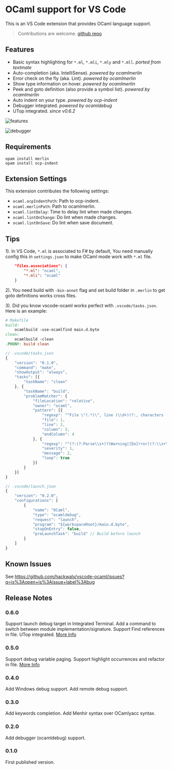 # OCaml support for VS Code

This is an VS Code extension that provides OCaml language support.

> Contributions are welcome. [github repo](https://github.com/hackwaly/vscode-ocaml.git)

## Features

* Basic syntax highlighting for `*.ml`, `*.mli`, `*.mly` and `*.mll`. _ported from textmate_
* Auto-completion (aka. IntelliSense). _powered by ocamlmerlin_
* Error check on the fly (aka. Lint). _powered by ocamlmerlin_
* Show type information on hover. _powered by ocamlmerlin_
* Peek and goto definition (also provide a symbol list). _powered by ocamlmerlin_
* Auto indent on your type. _powered by ocp-indent_
* Debugger integrated. _powered by ocamldebug_
* UTop integrated. _since v0.6.2_

![features](http://i.giphy.com/26BRsQmMAHdg1LNRe.gif)

![debugger](http://i.giphy.com/l46Cx0HvCXnUrVOkU.gif)

## Requirements

```shell
opam install merlin
opam install ocp-indent
```

## Extension Settings

This extension contributes the following settings:

* `ocaml.ocpIndentPath`: Path to ocp-indent.
* `ocaml.merlinPath`: Path to ocamlmerlin.
* `ocaml.lintDelay`: Time to delay lint when made changes.
* `ocaml.lintOnChange`: Do lint when made changes.
* `ocaml.lintOnSave`: Do lint when save document.

## Tips

1). In VS Code, `*.ml` is associated to F# by default, You need manually config this in `settings.json` to make OCaml mode work with `*.ml` file.
```json
	"files.associations": {
		"*.ml": "ocaml",
		"*.mli": "ocaml"
	}
```
2). You need build with `-bin-annot` flag and set build folder in `.merlin` to get goto definitions works cross files.

3). Did you know vscode-ocaml works perfect with `.vscode/tasks.json`. Here is an example:

```Makefile
# Makefile
build:
	ocamlbuild -use-ocamlfind main.d.byte
clean:
	ocamlbuild -clean
.PHONY: build clean
```

```js
// .vscode/tasks.json
{
	"version": "0.1.0",
	"command": "make",
	"showOutput": "always",
	"tasks": [{
		"taskName": "clean"
	}, {
		"taskName": "build",
		"problemMatcher": {
			"fileLocation": "relative",
			"owner": "ocaml",
			"pattern": [{
				"regexp": "^File \"(.*)\", line (\\d+)(?:, characters (\\d+)-(\\d+))?:$",
				"file": 1,
				"line": 2,
				"column": 3,
				"endColumn": 4
			}, {
				"regexp": "^(?:(?:Parse\\s+)?(Warning|[Ee]rror)(?:\\s+\\d+)?:)?\\s+(.*)$",
				"severity": 1,
				"message": 2,
				"loop": true
			}]
		}
	}]
}
```

```js
// .vscode/launch.json
{
    "version": "0.2.0",
    "configurations": [
        {
            "name": "OCaml",
            "type": "ocamldebug",
            "request": "launch",
            "program": "${workspaceRoot}/main.d.byte",
            "stopOnEntry": false,
            "preLaunchTask": "build" // Build before launch
        }
    ]
}
```

## Known Issues

See https://github.com/hackwaly/vscode-ocaml/issues?q=is%3Aopen+is%3Aissue+label%3Abug

## Release Notes

### 0.6.0

Support launch debug target in Integrated Terminal.
Add a command to switch between module implementation/signature.
Support Find references in file.
UTop integrated.
[More Info](https://github.com/hackwaly/vscode-ocaml/milestone/3?closed=1)

### 0.5.0

Support debug variable paging.
Support highlight occurrences and refactor in file.
[More Info](https://github.com/hackwaly/vscode-ocaml/milestone/1?closed=1)

### 0.4.0

Add Windows debug support.
Add remote debug support.

### 0.3.0

Add keywords completion.
Add Menhir syntax over OCamlyacc syntax.

### 0.2.0

Add debugger (ocamldebug) support.

### 0.1.0

First published version.
